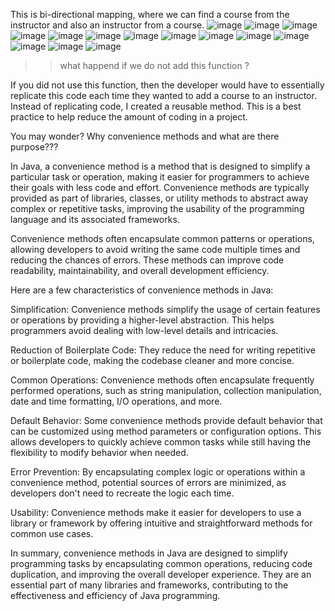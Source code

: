 This is bi-directional mapping, where we can find a course from the instructor and also an instructor from a course.
![image](https://github.com/user-attachments/assets/ecb9a5d8-de43-4882-9f08-9806813ea1ff)
![image](https://github.com/user-attachments/assets/4ea7bae1-dafd-4ffd-b97f-8808b4b13c0a)
![image](https://github.com/user-attachments/assets/fbb7f379-b8a1-4b3b-9b47-0c9065f87e72)
![image](https://github.com/user-attachments/assets/bd986e29-ad76-4ce2-a1b9-bf230fe2e019)
![image](https://github.com/user-attachments/assets/f65adae0-fba7-477b-8728-ed2455d913de)
![image](https://github.com/user-attachments/assets/97f48c80-7e81-4d4e-bd8a-153178e34fe1)
![image](https://github.com/user-attachments/assets/7e045327-2214-4853-a178-8ef5d9523902)
![image](https://github.com/user-attachments/assets/aaa409d2-fe0f-4376-88cd-217e6ee12153)
![image](https://github.com/user-attachments/assets/4a28783d-4f41-47cd-9367-a9a0b87c5c44)
![image](https://github.com/user-attachments/assets/d9b33bab-2bd8-4fce-8f91-5bb30ee6433d)
![image](https://github.com/user-attachments/assets/3841ee06-8d1a-4dc7-a9a4-4daaf7a6a5c8)
![image](https://github.com/user-attachments/assets/9b98166d-ec39-4bb0-ad00-658ab94d4205)
![image](https://github.com/user-attachments/assets/dd679d8e-84c5-4c54-80a7-3437a348a578)
![image](https://github.com/user-attachments/assets/471f4627-76e8-47d8-8328-3ffe34e89477)
>> what happend if we do not add this function ?

If you did not use this function, then the developer would have to essentially replicate this code each time they wanted to add a course to an instructor. Instead of replicating code, I created a reusable method. This is a best practice to help reduce the amount of coding in a project.



You may wonder? Why convenience methods and what are there purpose???

In Java, a convenience method is a method that is designed to simplify a particular task or operation, making it easier for programmers to achieve their goals with less code and effort. Convenience methods are typically provided as part of libraries, classes, or utility methods to abstract away complex or repetitive tasks, improving the usability of the programming language and its associated frameworks.

Convenience methods often encapsulate common patterns or operations, allowing developers to avoid writing the same code multiple times and reducing the chances of errors. These methods can improve code readability, maintainability, and overall development efficiency.



Here are a few characteristics of convenience methods in Java:

Simplification: Convenience methods simplify the usage of certain features or operations by providing a higher-level abstraction. This helps programmers avoid dealing with low-level details and intricacies.



Reduction of Boilerplate Code: They reduce the need for writing repetitive or boilerplate code, making the codebase cleaner and more concise.



Common Operations: Convenience methods often encapsulate frequently performed operations, such as string manipulation, collection manipulation, date and time formatting, I/O operations, and more.



Default Behavior: Some convenience methods provide default behavior that can be customized using method parameters or configuration options. This allows developers to quickly achieve common tasks while still having the flexibility to modify behavior when needed.



Error Prevention: By encapsulating complex logic or operations within a convenience method, potential sources of errors are minimized, as developers don't need to recreate the logic each time.



Usability: Convenience methods make it easier for developers to use a library or framework by offering intuitive and straightforward methods for common use cases.



In summary, convenience methods in Java are designed to simplify programming tasks by encapsulating common operations, reducing code duplication, and improving the overall developer experience. They are an essential part of many libraries and frameworks, contributing to the effectiveness and efficiency of Java programming.

